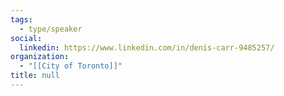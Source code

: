 ```yaml
---
tags:
  - type/speaker
social:
  linkedin: https://www.linkedin.com/in/denis-carr-9485257/
organization:
  - "[[City of Toronto]]"
title: null
---
```

